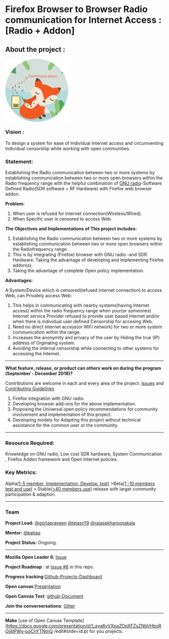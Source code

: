 # Firefox Browser to Browser Radio communication for Internet Access : [Radio + Addon]

## About the project :

<img src="/Logo/FirefoxB2BRC.png" alt="Logo" align="middle" width="200" />


### Vision : 

To design a system for ease of Individual Internet access and circumventing Individual censorship while working with open 
communities.

### Statement:

Establishing the Radio communication between two or more systems by establishing communication between two or more open browsers 
within the Radio frequency range with the helpful combination of [GNU radio](https://gnuradio.org)-Software Defined Radio(SDR 
software + RF Hardware) with Firefox web browser addon.

**Problem:** 
1. When user is refused for Internet connection(Wireless/Wired).
2. When Specific user is censored to access Web.
 
**The Objectives and Implementations of This project includes:**
1. Establishing the Radio communication between two or more systems by establishing communication between two or more open 
browsers within the Radiofrequency range.
2. This is by integrating (Firefox) browser with GNU radio -and SDR Hardware. Taking the advantage of developing and implementing 
Firefox addon(s). 
3. Taking the advantage of complete Open policy implementation.


**Advantages:**
 
A System/Device which is censored(refused internet connection) to access Web, can Privately access Web:

1. This helps in communicating with nearby systems(having Internet access) within the radio frequency range when your(or 
someones) Internet service Provider refused to provide user based internet and/or when there is individual user defined 
Censorship for accesing Web.
2. Need no direct internet access(or WiFi network) for two or more system communication within the range.
3. Increases the anonymity and privacy of the user by Hiding the true (IP) address of Orginating system.
4. Avoiding the internal censorship while connecting to other systems for accessing the Internet. 

----------------------------------------------------------------------------------------------

**What feature, release, or product can others work on during the program (September - December 2018)?**

Contributions are welcome in each and every area of the project: [Issues](https://github.com/gorlapraveen/firefox_b2b_comm_radio_addon/issues) and [Contributing Guidelines](/CONTRIBUTING.md)

1. Firefox integration with GNU radio.
2. Developing browser add-ons for the above implementation.
3. Proposing the Universal open policy recommendations for community involvement and implementation of this project. 
4. Developing models for Adapting this project without technical assistance for the common user or the community.

-----------------------------------------------------------------------------------------------

###  Resource Required:
Knowledge on GNU radio, Low cost SDR hardware, System Communication , Firefox Addon framework and Open Internet  policies.

### Key Metrics:
Alpha[(1-5 member, Implementation, Develop, test)](https://#) >Beta[(1 -10 members test and use)](https://#) > Stable[(>40 
members use)](https://#) release   with larger community participation & adaption.

----------------------------------------------------------------------------------------------

### Team

**Project Lead:**
[@gorlapraveen](https://github.com/gorlapraveen) 
[@tejasri19](https://github.com/tejasri19)
[@rajasekharponakala](https://github.com/rajasekharponakala)

**Mentor:** [@katjaq](https://github.com/katjaq)

**Project Ststus:** Ongoing. 

----------------------------------------------------------------------------------------------

**Mozilla Open Leader 6**: [Issue](https://github.com/MozillaFestival/open-leaders-6/issues/73)

**Project Roadmap** : at [Issue #6](https://github.com/gorlapraveen/firefox_b2b_comm_radio_addon/issues/6) in this repo.

**Progress tracking**:[Github-Projects-Dashboard ](https://github.com/gorlapraveen/firefox_b2b_comm_radio_addon/projects/1)

**Open canvas**:[Presentation](https://docs.google.com/presentation/d/1tf_FpQOIh8cNfM7_uXHDcmdZLuHAa0DvxhA64zK-AFo/edit?usp=sharing)

**Open Canvas Text**: [github-Document](https://github.com/gorlapraveen/firefox_b2b_comm_radio_addon/blob/master/canvas.md) 

**Join the conversersations**: [Gitter](https://gitter.im/firefoxb2b/)

-------------------------------------------------------------------------------------------------

**Make** [use of Open Canvas Template](https://docs.google.com/presentation/d/1_eya6vVXpaZOpXFZsZNbVHboROI4IPWy-poCnYTNtnQ
/edit#slide=id.p) for you projects.
